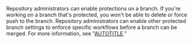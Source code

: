Repository administrators can enable protections on a branch. If you're working on a branch that's protected, you won't be able to delete or force push to the branch. Repository administrators can enable other protected branch settings to enforce specific workflows before a branch can be merged. For more information, see "[AUTOTITLE](/repositories/configuring-branches-and-merges-in-your-repository/defining-the-mergeability-of-pull-requests/about-protected-branches)."
